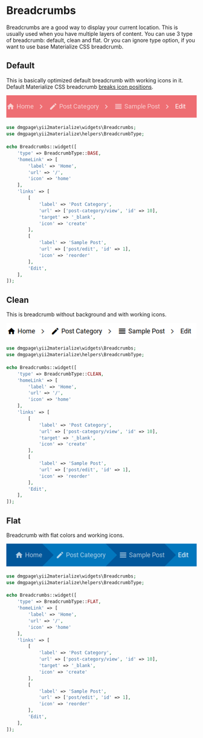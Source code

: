 
# Breadcrumbs
Breadcrumbs are a good way to display your current location. This is usually used when you have multiple layers of content. You can use 3 type of breadcrumb: default, clean and flat. Or you can ignore type option, if you want to use base Materialize CSS breadcrumb.
## Default
This is basically optimized default breadcrumb with working icons in it. Default Materialize CSS breadcrumb [breaks icon positions](https://github.com/Dogfalo/materialize/issues/6224).

![Default breadcrumb](https://github.com/DMGPage/yii2-materialize/blob/master/doc/breadcrumb/default.png)

```php
use dmgpage\yii2materialize\widgets\Breadcrumbs;
use dmgpage\yii2materialize\helpers\BreadcrumbType;

echo Breadcrumbs::widget([
    'type' => BreadcrumbType::BASE,
    'homeLink' => [
        'label' => 'Home',
        'url' => '/',
        'icon' => 'home'
    ],
    'links' => [
        [
            'label' => 'Post Category',
            'url' => ['post-category/view', 'id' => 10],
            'target' => '_blank',
            'icon' => 'create'
        ],
        [
            'label' => 'Sample Post',
            'url' => ['post/edit', 'id' => 1],
            'icon' => 'reorder'
        ],
        'Edit',
    ],
]);
```

## Clean
This is breadcrumb without background and with working icons.

![Clean breadcrumb](https://github.com/DMGPage/yii2-materialize/blob/master/doc/breadcrumb/clean.png)

```php
use dmgpage\yii2materialize\widgets\Breadcrumbs;
use dmgpage\yii2materialize\helpers\BreadcrumbType;

echo Breadcrumbs::widget([
    'type' => BreadcrumbType::CLEAN,
    'homeLink' => [
        'label' => 'Home',
        'url' => '/',
        'icon' => 'home'
    ],
    'links' => [
        [
            'label' => 'Post Category',
            'url' => ['post-category/view', 'id' => 10],
            'target' => '_blank',
            'icon' => 'create'
        ],
        [
            'label' => 'Sample Post',
            'url' => ['post/edit', 'id' => 1],
            'icon' => 'reorder'
        ],
        'Edit',
    ],
]);
```
## Flat
Breadcrumb with flat colors and working icons.

![Flat breadcrumb](https://github.com/DMGPage/yii2-materialize/blob/master/doc/breadcrumb/flat.png)

```php
use dmgpage\yii2materialize\widgets\Breadcrumbs;
use dmgpage\yii2materialize\helpers\BreadcrumbType;

echo Breadcrumbs::widget([
    'type' => BreadcrumbType::FLAT,
    'homeLink' => [
        'label' => 'Home',
        'url' => '/',
        'icon' => 'home'
    ],
    'links' => [
        [
            'label' => 'Post Category',
            'url' => ['post-category/view', 'id' => 10],
            'target' => '_blank',
            'icon' => 'create'
        ],
        [
            'label' => 'Sample Post',
            'url' => ['post/edit', 'id' => 1],
            'icon' => 'reorder'
        ],
        'Edit',
    ],
]);
```

